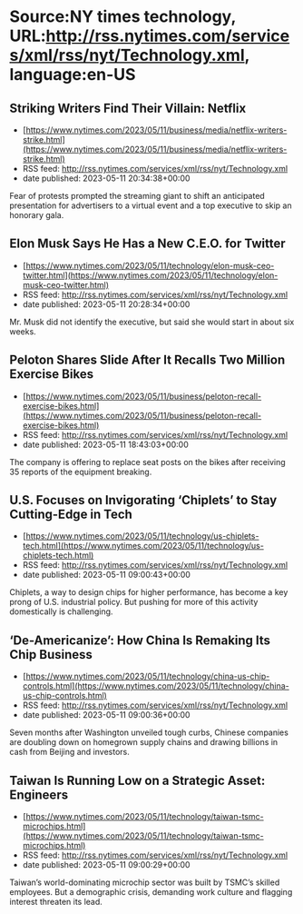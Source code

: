 # Source:NY times technology, URL:http://rss.nytimes.com/services/xml/rss/nyt/Technology.xml, language:en-US

## Striking Writers Find Their Villain: Netflix
 - [https://www.nytimes.com/2023/05/11/business/media/netflix-writers-strike.html](https://www.nytimes.com/2023/05/11/business/media/netflix-writers-strike.html)
 - RSS feed: http://rss.nytimes.com/services/xml/rss/nyt/Technology.xml
 - date published: 2023-05-11 20:34:38+00:00

Fear of protests prompted the streaming giant to shift an anticipated presentation for advertisers to a virtual event and a top executive to skip an honorary gala.

## Elon Musk Says He Has a New C.E.O. for Twitter
 - [https://www.nytimes.com/2023/05/11/technology/elon-musk-ceo-twitter.html](https://www.nytimes.com/2023/05/11/technology/elon-musk-ceo-twitter.html)
 - RSS feed: http://rss.nytimes.com/services/xml/rss/nyt/Technology.xml
 - date published: 2023-05-11 20:28:34+00:00

Mr. Musk did not identify the executive, but said she would start in about six weeks.

## Peloton Shares Slide After It Recalls Two Million Exercise Bikes
 - [https://www.nytimes.com/2023/05/11/business/peloton-recall-exercise-bikes.html](https://www.nytimes.com/2023/05/11/business/peloton-recall-exercise-bikes.html)
 - RSS feed: http://rss.nytimes.com/services/xml/rss/nyt/Technology.xml
 - date published: 2023-05-11 18:43:03+00:00

The company is offering to replace seat posts on the bikes after receiving 35 reports of the equipment breaking.

## U.S. Focuses on Invigorating ‘Chiplets’ to Stay Cutting-Edge in Tech
 - [https://www.nytimes.com/2023/05/11/technology/us-chiplets-tech.html](https://www.nytimes.com/2023/05/11/technology/us-chiplets-tech.html)
 - RSS feed: http://rss.nytimes.com/services/xml/rss/nyt/Technology.xml
 - date published: 2023-05-11 09:00:43+00:00

Chiplets, a way to design chips for higher performance, has become a key prong of U.S. industrial policy. But pushing for more of this activity domestically is challenging.

## ‘De-Americanize’: How China Is Remaking Its Chip Business
 - [https://www.nytimes.com/2023/05/11/technology/china-us-chip-controls.html](https://www.nytimes.com/2023/05/11/technology/china-us-chip-controls.html)
 - RSS feed: http://rss.nytimes.com/services/xml/rss/nyt/Technology.xml
 - date published: 2023-05-11 09:00:36+00:00

Seven months after Washington unveiled tough curbs, Chinese companies are doubling down on homegrown supply chains and drawing billions in cash from Beijing and investors.

## Taiwan Is Running Low on a Strategic Asset: Engineers
 - [https://www.nytimes.com/2023/05/11/technology/taiwan-tsmc-microchips.html](https://www.nytimes.com/2023/05/11/technology/taiwan-tsmc-microchips.html)
 - RSS feed: http://rss.nytimes.com/services/xml/rss/nyt/Technology.xml
 - date published: 2023-05-11 09:00:29+00:00

Taiwan’s world-dominating microchip sector was built by TSMC’s skilled employees. But a demographic crisis, demanding work culture and flagging interest threaten its lead.

